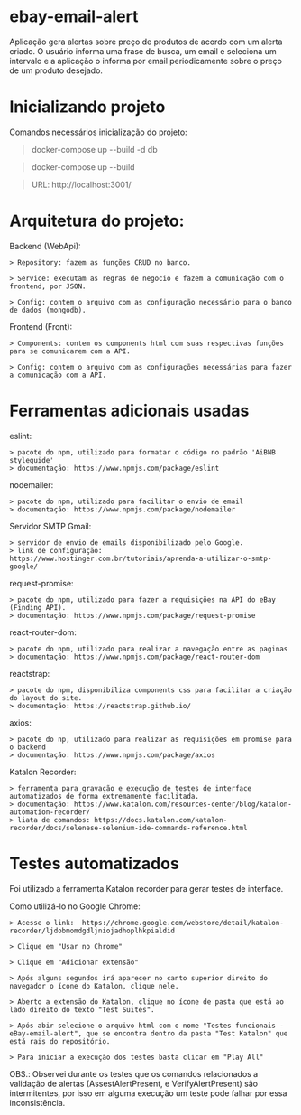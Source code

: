 # ebay-email-alert

Aplicação gera alertas sobre preço de produtos de acordo com um alerta criado. O usuário informa uma frase de busca, um email e seleciona um intervalo e a aplicação o informa por email periodicamente sobre o preço de um produto desejado.


# Inicializando projeto

Comandos necessários inicialização do projeto:
  
  > docker-compose up --build -d db
	
  > docker-compose up --build
  
  > URL: http://localhost:3001/



# Arquitetura do projeto:

Backend (WebApi):
	
	> Repository: fazem as funções CRUD no banco.
	
	> Service: executam as regras de negocio e fazem a comunicação com o frontend, por JSON.
	
	> Config: contem o arquivo com as configuração necessário para o banco de dados (mongodb).

Frontend (Front):
	
	> Components: contem os components html com suas respectivas funções para se comunicarem com a API.
	
	> Config: contem o arquivo com as configurações necessárias para fazer a comunicação com a API.
	
	
# Ferramentas adicionais usadas

eslint:

	> pacote do npm, utilizado para formatar o código no padrão 'AiBNB styleguide'
	> documentação: https://www.npmjs.com/package/eslint
	
nodemailer:

	> pacote do npm, utilizado para facilitar o envio de email
	> documentação: https://www.npmjs.com/package/nodemailer
	
Servidor SMTP Gmail:

	> servidor de envio de emails disponibilizado pelo Google.  
	> link de configuração: https://www.hostinger.com.br/tutoriais/aprenda-a-utilizar-o-smtp-google/
	
request-promise:

	> pacote do npm, utilizado para fazer a requisições na API do eBay (Finding API).
	> documentação: https://www.npmjs.com/package/request-promise

react-router-dom:

	> pacote do npm, utilizado para realizar a navegação entre as paginas
	> documentação: https://www.npmjs.com/package/react-router-dom
	
reactstrap:

	> pacote do npm, disponibiliza components css para facilitar a criação do layout do site.
	> documentação: https://reactstrap.github.io/
	
axios:

	> pacote do np, utilizado para realizar as requisições em promise para o backend
	> documentação: https://www.npmjs.com/package/axios  
	
Katalon Recorder:

	> ferramenta para gravação e execução de testes de interface automatizados de forma extremamente facilitada.
	> documentação: https://www.katalon.com/resources-center/blog/katalon-automation-recorder/
	> liata de comandos: https://docs.katalon.com/katalon-recorder/docs/selenese-selenium-ide-commands-reference.html
  
  

# Testes automatizados

Foi utilizado a ferramenta Katalon recorder para gerar testes de interface.

Como utilizá-lo no Google Chrome: 

	> Acesse o link:  https://chrome.google.com/webstore/detail/katalon-recorder/ljdobmomdgdljniojadhoplhkpialdid
	
	> Clique em "Usar no Chrome"
	
	> Clique em "Adicionar extensão"
	
	> Após alguns segundos irá aparecer no canto superior direito do navegador o ícone do Katalon, clique nele.
	
	> Aberto a extensão do Katalon, clique no ícone de pasta que está ao lado direito do texto "Test Suites".
	
	> Após abir selecione o arquivo html com o nome "Testes funcionais - eBay-email-alert", que se encontra dentro da pasta "Test Katalon" que está rais do repositório. 
	
	> Para iniciar a execução dos testes basta clicar em "Play All"
	
OBS.: Observei durante os testes que os comandos relacionados a validação de alertas (AssestAlertPresent, e VerifyAlertPresent) são intermitentes, por isso em alguma execução um teste pode falhar por essa inconsistência.


